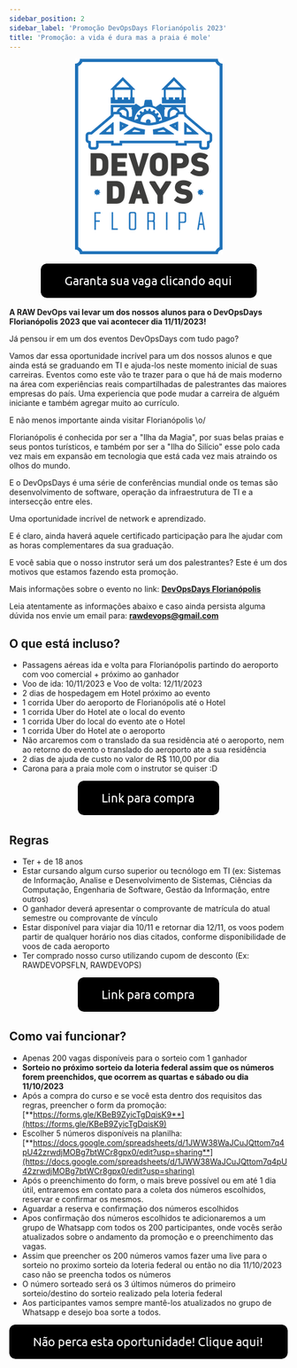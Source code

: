```yaml
---
sidebar_position: 2
sidebar_label: 'Promoção DevOpsDays Florianópolis 2023'
title: 'Promoção: a vida é dura mas a praia é mole'
---
```


<center>

![rawdevopslogo](../static/img/docsImages/devopsdaysfloripa.png)

</center>

<center>

[![ButtonPromo1](../static/img/docsImages/button1.png)](https://www.udemy.com/course/raw-devops-bootcamp/?couponCode=RAWDEVOPSFLN)

</center>

**A RAW DevOps vai levar um dos nossos alunos para o DevOpsDays Florianópolis 2023 que vai acontecer dia 11/11/2023!**

Já pensou ir em um dos eventos DevOpsDays com tudo pago?

Vamos dar essa oportunidade incrível para um dos nossos alunos e que ainda está se graduando em TI e ajuda-los neste momento inicial de suas carreiras. Eventos como este vão te trazer para o que há de mais moderno na área com experiências reais compartilhadas de palestrantes das maiores empresas do país. Uma experiencia que pode mudar a carreira de alguém iniciante e também agregar muito ao currículo.

E não menos importante ainda visitar Florianópolis \o/

Florianópolis é conhecida por ser a "Ilha da Magia", por suas belas praias e seus pontos turísticos, e também por ser a "Ilha do Silício" esse polo cada vez mais em expansão em tecnologia que está cada vez mais atraindo os olhos do mundo.

E o DevOpsDays é uma série de conferências mundial onde os temas são desenvolvimento de software, operação da infraestrutura de TI e a intersecção entre eles. 

Uma oportunidade incrível de network e aprendizado.

E é claro, ainda haverá aquele certificado participação para lhe ajudar com as horas complementares da sua graduação.

E você sabia que o nosso instrutor será um dos palestrantes? Este é um dos motivos que estamos fazendo esta promoção.

Mais informações sobre o evento no link: [**DevOpsDays Florianópolis**](https://devopsdays.org/events/2023-florianopolis/welcome/)

Leia atentamente as informações abaixo e caso ainda persista alguma dúvida nos envie um email para: **rawdevops@gmail.com**

## O que está incluso?

- Passagens aéreas ida e volta para Florianópolis partindo do aeroporto com voo comercial + próximo ao ganhador
- Voo de ida: 10/11/2023 e Voo de volta: 12/11/2023
- 2 dias de hospedagem em Hotel próximo ao evento
- 1 corrida Uber do aeroporto de Florianópolis até o Hotel
- 1 corrida Uber do Hotel ate o local do evento
- 1 corrida Uber do local do evento ate o Hotel
- 1 corrida Uber do Hotel ate o aeroporto
- Não arcaremos com o translado da sua residência até o aeroporto, nem ao retorno do evento o translado do aeroporto ate a sua residência
- 2 dias de ajuda de custo no valor de R$ 110,00 por dia
- Carona para a praia mole com o instrutor se quiser :D

<center>

[![ButtonPromo2](../static/img/docsImages/button2.png)](https://www.udemy.com/course/raw-devops-bootcamp/?couponCode=RAWDEVOPSFLN)

</center>

## Regras

- Ter + de 18 anos
- Estar cursando algum curso superior ou tecnólogo em TI (ex: Sistemas de Informação, Analise e Desenvolvimento de Sistemas, Ciências da Computação, Engenharia de Software, Gestão da Informação, entre outros)
- O ganhador deverá apresentar o comprovante de matrícula do atual semestre ou comprovante de vínculo
- Estar disponível para viajar dia 10/11 e retornar dia 12/11, os voos podem partir de qualquer horário nos dias citados, conforme disponibilidade de voos de cada aeroporto
- Ter comprado nosso curso utilizando cupom de desconto (Ex: RAWDEVOPSFLN, RAWDEVOPS)

<center>

[![ButtonPromo2](../static/img/docsImages/button2.png)](https://www.udemy.com/course/raw-devops-bootcamp/?couponCode=RAWDEVOPSFLN)

</center>


## Como vai funcionar?

- Apenas 200 vagas disponíveis para o sorteio com 1 ganhador
- **Sorteio no próximo sorteio da loteria federal assim que os números forem preenchidos, que ocorrem as quartas e sábado ou dia 11/10/2023**
- Após a compra do curso e se você esta dentro dos requisitos das regras, preencher o form da promoção: [**https://forms.gle/KBeB9ZyicTgDqisK9**](https://forms.gle/KBeB9ZyicTgDqisK9)
- Escolher 5 números disponíveis na planilha: [**https://docs.google.com/spreadsheets/d/1JWW38WaJCuJQttom7q4pU42zrwdjMOBg7btWCr8gpx0/edit?usp=sharing**](https://docs.google.com/spreadsheets/d/1JWW38WaJCuJQttom7q4pU42zrwdjMOBg7btWCr8gpx0/edit?usp=sharing)
- Após o preenchimento do form, o mais breve possível ou em até 1 dia útil, entraremos em contato para a coleta dos números escolhidos, reservar e confirmar os mesmos.
- Aguardar a reserva e confirmação dos números escolhidos
- Apos confirmação dos números escolhidos te adicionaremos a um grupo de Whatsapp com todos os 200 participantes, onde vocês serão atualizados sobre o andamento da promoção e o preenchimento das vagas.
- Assim que preencher os 200 números vamos fazer uma live para o sorteio no proximo sorteio da loteria federal ou então no dia 11/10/2023 caso não se preencha todos os números
- O número sorteado será os 3 últimos números do primeiro sorteio/destino do sorteio realizado pela loteria federal
- Aos participantes vamos sempre mantê-los atualizados no grupo de Whatsapp e desejo boa sorte a todos.

<center>

[![ButtonPromo3](../static/img/docsImages/button3.png)](https://www.udemy.com/course/raw-devops-bootcamp/?couponCode=RAWDEVOPSFLN)

</center>